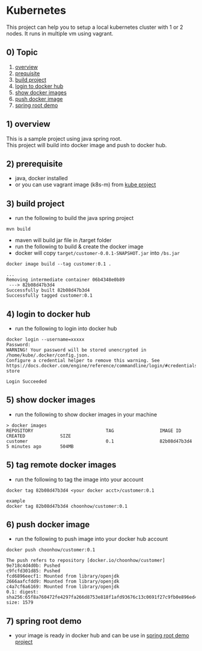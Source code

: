 # Kubernetes 
This project can help you to setup a local kubernetes cluster with 1 or 2 nodes. It runs in multiple vm using vagrant.

## 0) Topic
1) [overview](#1-overview)  
2) [prequisite](#2-prerequisite)  
3) [build project](#3-build-project) 
4) [login to docker hub](#4-login-to-docker-hub)
5) [show docker images](#5-show-docker-images)
6) [push docker image](#6-push-docker-image)
7) [spring root demo](#7-spring-root-demo)

## 1) overview
This is a sample project using java spring root.  
This project will build into docker image and push to docker hub.  

## 2) prerequisite
- java, docker installed
- or you can use vagrant image (k8s-m) from [kube project](https://github.com/choonhow/kube)

## 3) build project
- run the following to build the java spring project
```
mvn build
```
- maven will build jar file in /target folder 
- run the following to build & create the docker image
- docker will copy `target/customer-0.0.1-SNAPSHOT.jar` into `/bs.jar`
```
docker image build --tag customer:0.1 .

...
Removing intermediate container 06b4348e0b89
 ---> 82b08d47b3d4
Successfully built 82b08d47b3d4
Successfully tagged customer:0.1

```

## 4) login to docker hub
- run the following to login into docker hub
```
docker login --username=xxxxx
Password:
WARNING! Your password will be stored unencrypted in /home/kube/.docker/config.json.
Configure a credential helper to remove this warning. See
https://docs.docker.com/engine/reference/commandline/login/#credentials-store

Login Succeeded
```

## 5) show docker images
- run the following to show docker images in your machine

```
> docker images
REPOSITORY                           TAG                 IMAGE ID            CREATED             SIZE
customer                             0.1                 82b08d47b3d4        5 minutes ago       504MB
```

## 5) tag remote docker images
- run the following to tag the image into your account
```
docker tag 82b08d47b3d4 <your docker acct>/customer:0.1

example
docker tag 82b08d47b3d4 choonhow/customer:0.1
```

## 6) push docker image
- run the following to push image into your docker hub account
```
docker push choonhow/customer:0.1

The push refers to repository [docker.io/choonhow/customer]
9e718c4d4d0b: Pushed
c9fcfd301d85: Pushed
fcd6896eecf1: Mounted from library/openjdk
2666aafcfdd9: Mounted from library/openjdk
c4a7cf6a6169: Mounted from library/openjdk
0.1: digest: sha256:65f8a760472fe4297fa266d8753e818f1afd93676c13c0691f27c9fb0e896ed4 size: 1579
```

## 7) spring root demo
- your image is ready in docker hub and can be use in [spring root demo project](https://github.com/choonhow/kube#11-setup-spring-root-demo)
